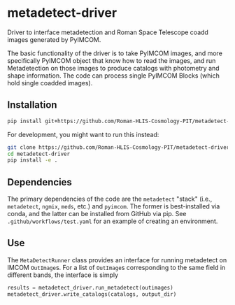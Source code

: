 # metadetect-driver

Driver to interface metadetection and Roman Space Telescope coadd images generated by PyIMCOM.

The basic functionality of the driver is to take PyIMCOM images, and more specifically PyIMCOM object that know how to read the images, and run Metadetection on those images to produce catalogs with photometry and shape information.
The code can process single PyIMCOM Blocks (which hold single coadded images).

## Installation

```bash
pip install git+https://github.com/Roman-HLIS-Cosmology-PIT/metadetect-driver.git
```

For development, you might want to run this instead:
```bash
git clone https://github.com/Roman-HLIS-Cosmology-PIT/metadetect-driver.git
cd metadetect-driver
pip install -e .
```

## Dependencies

The primary dependencies of the code are the `metadetect` "stack" (i.e., `metadetect`, `ngmix`, `meds`, etc.) and `pyimcom`.
The former is best-installed via conda, and the latter can be installed from GitHub via pip.
See `.github/workflows/test.yaml` for an example of creating an environment.

## Use

The `MetaDetectRunner` class provides an interface for running metadetect on IMCOM `OutImage`s.
For a list of `OutImage`s corresponding to the same field in different bands, the interface is simply
```python
results = metadetect_driver.run_metadetect(outimages)
metadetect_driver.write_catalogs(catalogs, output_dir)
```
